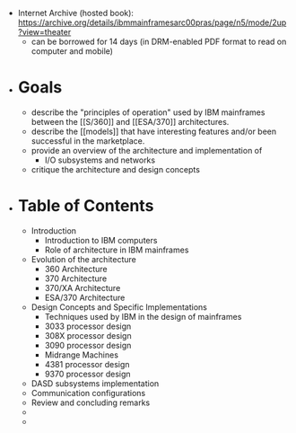 - Internet Archive (hosted book): https://archive.org/details/ibmmainframesarc00pras/page/n5/mode/2up?view=theater
	- can be borrowed for 14 days (in DRM-enabled PDF format to read on computer and mobile)
- # Goals
	- describe the "principles of operation" used by IBM mainframes between the [[S/360]] and [[ESA/370]] architectures.
	- describe the [[models]] that have interesting features and/or been successful in the marketplace.
	- provide an overview of the architecture and implementation of
		- I/O subsystems and networks
	- critique the architecture and design concepts
- # Table of Contents
	- Introduction
		- Introduction to IBM computers
		- Role of architecture in IBM mainframes
	- Evolution of the architecture
		- 360 Architecture
		- 370 Architecture
		- 370/XA Architecture
		- ESA/370 Architecture
	- Design Concepts and Specific Implementations
		- Techniques used by IBM in the design of mainframes
		- 3033 processor design
		- 308X processor design
		- 3090 processor design
		- Midrange Machines
		- 4381 processor design
		- 9370 processor design
	- DASD subsystems implementation
	- Communication configurations
	- Review and concluding remarks
	-
	-